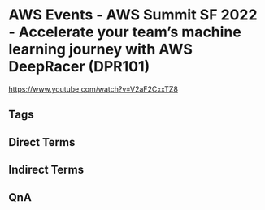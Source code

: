 # AWS Events - AWS Summit SF 2022 - Accelerate your team’s machine learning journey with AWS DeepRacer (DPR101)
https://www.youtube.com/watch?v=V2aF2CxxTZ8

## Tags

## Direct Terms

## Indirect Terms

## QnA